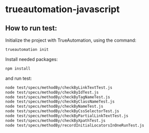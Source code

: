 # trueautomation-javascript

## How to run test: 

Initialize the project with TrueAutomation, using the command:

```bash
trueautomation init
```

Install needed packages:

```bash
npm install
```

and run test:

```bash
node test/specs/methodBy/checkByLinkTextTest.js
node test/specs/methodBy/checkByIdTest.js
node test/specs/methodBy/checkByTagNameTest.js
node test/specs/methodBy/checkByClassNameTest.js
node test/specs/methodBy/checkByNameTest.js
node test/specs/methodBy/checkByCssSelectorTest.js
node test/specs/methodBy/checkByPartialLinkTextTest.js
node test/specs/methodBy/checkByXpathTest.js
node test/specs/methodBy/recordInitialLocatorsInOneRunTest.js
```
